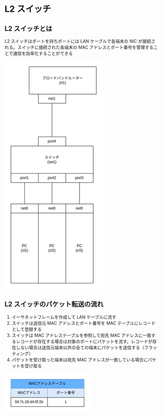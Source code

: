 # L2 スイッチ

## L2 スイッチとは

L2 スイッチはポートを持ちポートには LAN ケーブルで各端末の NIC が接続される。スイッチに接続された各端末の MAC アドレスとポート番号を管理することで通信を効率化することができる

![L2スイッチ](../image/ネットワーク技術入門-L2スイッチdrawio.png)

## L2 スイッチのパケット転送の流れ

1. イーサネットフレームを作成して LAN ケーブルに流す
2. スイッチは送信元 MAC アドレスとポート番号を MAC テーブルにレコードとして登録する
3. スイッチは MAC アドレステーブルを参照して宛先 MAC アドレスに一致するレコードが存在する場合は対象のポートにパケットを流す。レコードが存在しない場合は送信元端末以外の全ての端末にパケットを送信する（フラッティング）
4. パケットを受け取った端末は宛先 MAC アドレスが一致している場合にパケットを受け取る

![MACアドレステーブル](../image/ネットワーク技術入門-MACアドレステーブルdrawio.png)
